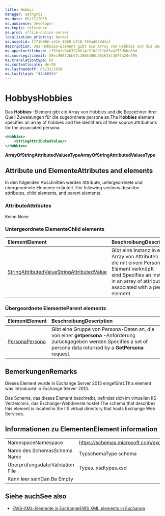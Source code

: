```yaml
---
title: Hobbys
manager: sethgros
ms.date: 09/17/2015
ms.audience: Developer
ms.topic: reference
ms.prod: office-online-server
localization_priority: Normal
ms.assetid: f771b066-e42e-4880-bf18-709ad033d2af
description: Das Hobbies-Element gibt ein Array von Hobbies und die Bezeichner ihrer Quell Zuweisungen für die zugeordnete persona an.
ms.openlocfilehash: c76f4fc0463928814c61b8d1fb63e4255d6be63d
ms.sourcegitcommit: 88ec988f2bb67c1866d06b361615f3674a24e795
ms.translationtype: MT
ms.contentlocale: de-DE
ms.lasthandoff: 05/31/2020
ms.locfileid: "44460953"
---
```

# <a name="hobbies"></a><span data-ttu-id="aa5b4-103">Hobbys</span><span class="sxs-lookup"><span data-stu-id="aa5b4-103">Hobbies</span></span>

<span data-ttu-id="aa5b4-104">Das **Hobbies** -Element gibt ein Array von Hobbies und die Bezeichner ihrer Quell Zuweisungen für die zugeordnete persona an.</span><span class="sxs-lookup"><span data-stu-id="aa5b4-104">The **Hobbies** element specifies an array of hobbies and the identifiers of their source attributions for the associated persona.</span></span> 
  
```XML
<Hobbies>
    <StringAttributedValue/>
</Hobbies>
```

 <span data-ttu-id="aa5b4-105">**ArrayOfStringAttributedValuesType**</span><span class="sxs-lookup"><span data-stu-id="aa5b4-105">**ArrayOfStringAttributedValuesType**</span></span>
## <a name="attributes-and-elements"></a><span data-ttu-id="aa5b4-106">Attribute und Elemente</span><span class="sxs-lookup"><span data-stu-id="aa5b4-106">Attributes and elements</span></span>

<span data-ttu-id="aa5b4-107">In den folgenden Abschnitten werden Attribute, untergeordnete und übergeordnete Elemente erläutert.</span><span class="sxs-lookup"><span data-stu-id="aa5b4-107">The following sections describe attributes, child elements, and parent elements.</span></span>
  
### <a name="attributes"></a><span data-ttu-id="aa5b4-108">Attribute</span><span class="sxs-lookup"><span data-stu-id="aa5b4-108">Attributes</span></span>

<span data-ttu-id="aa5b4-109">Keine.</span><span class="sxs-lookup"><span data-stu-id="aa5b4-109">None.</span></span>
  
### <a name="child-elements"></a><span data-ttu-id="aa5b4-110">Untergeordnete Elemente</span><span class="sxs-lookup"><span data-stu-id="aa5b4-110">Child elements</span></span>

|<span data-ttu-id="aa5b4-111">**Element**</span><span class="sxs-lookup"><span data-stu-id="aa5b4-111">**Element**</span></span>|<span data-ttu-id="aa5b4-112">**Beschreibung**</span><span class="sxs-lookup"><span data-stu-id="aa5b4-112">**Description**</span></span>|
|:-----|:-----|
|[<span data-ttu-id="aa5b4-113">StringAttributedValue</span><span class="sxs-lookup"><span data-stu-id="aa5b4-113">StringAttributedValue</span></span>](stringattributedvalue.md) <br/> |<span data-ttu-id="aa5b4-114">Gibt eine Instanz in einem Array von Attributen an, die mit einem Persona-Element verknüpft sind.</span><span class="sxs-lookup"><span data-stu-id="aa5b4-114">Specifies an instance in an array of attributes associated with a persona element.</span></span>  <br/> |
   
### <a name="parent-elements"></a><span data-ttu-id="aa5b4-115">Übergeordnete Elemente</span><span class="sxs-lookup"><span data-stu-id="aa5b4-115">Parent elements</span></span>

|<span data-ttu-id="aa5b4-116">**Element**</span><span class="sxs-lookup"><span data-stu-id="aa5b4-116">**Element**</span></span>|<span data-ttu-id="aa5b4-117">**Beschreibung**</span><span class="sxs-lookup"><span data-stu-id="aa5b4-117">**Description**</span></span>|
|:-----|:-----|
|[<span data-ttu-id="aa5b4-118">Persona</span><span class="sxs-lookup"><span data-stu-id="aa5b4-118">Persona</span></span>](persona.md) <br/> |<span data-ttu-id="aa5b4-119">Gibt eine Gruppe von Persona-Daten an, die von einer **getpersona** -Anforderung zurückgegeben werden.</span><span class="sxs-lookup"><span data-stu-id="aa5b4-119">Specifies a set of persona data returned by a **GetPersona** request.</span></span>  <br/> |
   
## <a name="remarks"></a><span data-ttu-id="aa5b4-120">Bemerkungen</span><span class="sxs-lookup"><span data-stu-id="aa5b4-120">Remarks</span></span>

<span data-ttu-id="aa5b4-121">Dieses Element wurde in Exchange Server 2013 eingeführt.</span><span class="sxs-lookup"><span data-stu-id="aa5b4-121">This element was introduced in Exchange Server 2013.</span></span>
  
<span data-ttu-id="aa5b4-122">Das Schema, das dieses Element beschreibt, befindet sich im virtuellen IIS-Verzeichnis, das Exchange-Webdienste hostet.</span><span class="sxs-lookup"><span data-stu-id="aa5b4-122">The schema that describes this element is located in the IIS virtual directory that hosts Exchange Web Services.</span></span>
  
## <a name="element-information"></a><span data-ttu-id="aa5b4-123">Informationen zu Elementen</span><span class="sxs-lookup"><span data-stu-id="aa5b4-123">Element information</span></span>

|||
|:-----|:-----|
|<span data-ttu-id="aa5b4-124">Namespace</span><span class="sxs-lookup"><span data-stu-id="aa5b4-124">Namespace</span></span>  <br/> |https://schemas.microsoft.com/exchange/services/2006/types  <br/> |
|<span data-ttu-id="aa5b4-125">Name des Schemas</span><span class="sxs-lookup"><span data-stu-id="aa5b4-125">Schema Name</span></span>  <br/> |<span data-ttu-id="aa5b4-126">Typschema</span><span class="sxs-lookup"><span data-stu-id="aa5b4-126">Type schema</span></span>  <br/> |
|<span data-ttu-id="aa5b4-127">Überprüfungsdatei</span><span class="sxs-lookup"><span data-stu-id="aa5b4-127">Validation File</span></span>  <br/> |<span data-ttu-id="aa5b4-128">Types. xsd</span><span class="sxs-lookup"><span data-stu-id="aa5b4-128">types.xsd</span></span>  <br/> |
|<span data-ttu-id="aa5b4-129">Kann leer sein</span><span class="sxs-lookup"><span data-stu-id="aa5b4-129">Can Be Empty</span></span>  <br/> ||
   
## <a name="see-also"></a><span data-ttu-id="aa5b4-130">Siehe auch</span><span class="sxs-lookup"><span data-stu-id="aa5b4-130">See also</span></span>



- [<span data-ttu-id="aa5b4-131">EWS-XML-Elemente in Exchange</span><span class="sxs-lookup"><span data-stu-id="aa5b4-131">EWS XML elements in Exchange</span></span>](ews-xml-elements-in-exchange.md)

